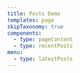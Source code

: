 ```yaml
---
title: Posts Demo
templates: page
skipTaxonomy: true
components:
  - type: pageContent
  - type: recentPosts
menu:   
  - type: latestPosts
---
```

